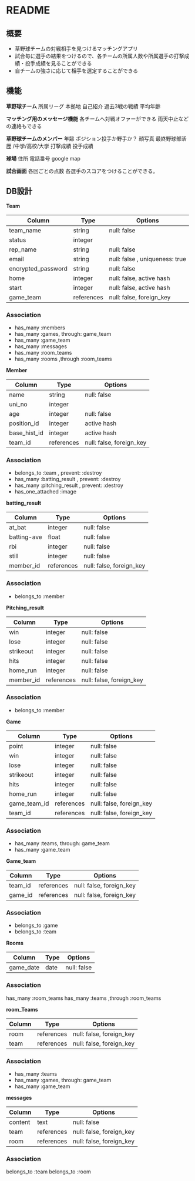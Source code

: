 # README

## 概要
- 草野球チームの対戦相手を見つけるマッチングアプリ
- 試合毎に選手の結果をつけるので、各チームの所属人数や所属選手の打撃成績・投手成績を見ることができる
- 自チームの強さに応じて相手を選定することができる

## 機能

**草野球チーム**
  所属リーグ
  本拠地
  自己紹介
  過去3戦の戦績
  平均年齢

**マッチング用のメッセージ機能**
  各チームへ対戦オファーができる
  雨天中止などの連絡もできる

**草野球チームのメンバー**
  年齢
  ポジション投手か野手か？
  顔写真
  最終野球部活歴 /中学/高校/大学
  打撃成績
  投手成績

**球場**
  住所
  電話番号
  google map

**試合画面**
  各回ごとの点数
  各選手のスコアをつけることができる。


## DB設計

**Team**

| Column             | Type            | Options                       |
|--------------------|-----------------| ------------------------------|
| team_name          | string          | null: false                   |
| status             | integer         |                               |
| rep_name           | string          | null: false                   |
| email              | string          | null: false , uniqueness: true|
| encrypted_password | string          | null: false                   |
| home               | integer         | null: false, active hash      |
| start              | integer         | null: false, active hash      |
| game_team          | references      | null: false, foreign_key      | 

### Association
- has_many :members
- has_many :games, through: game_team
- has_many :game_team
- has_many :messages
- has_many :room_teams
- has_many :rooms ,through :room_teams



**Member**

| Column             | Type            | Options                       |
|--------------------|-----------------| ------------------------------|
| name               | string          | null: false                   |
| uni_no             | integer         |                               |
| age                | integer         | null: false                   |
| position_id        | integer         | active hash                   | ポジション
| base_hist_id       | integer         | active hash                   | 最終部活歴
| team_id            | references      | null: false, foreign_key      |


### Association
- belongs_to :team , prevent: :destroy
- has_many :batting_result , prevent: :destroy
- has_many :pitching_result , prevent: :destroy
- has_one_attached :image

**batting_result**

| Column             | Type            | Options                       |
|--------------------|-----------------| ------------------------------|
| at_bat             | integer         | null: false                   | 打席数
| batting-ave        | float           | null: false                   | 打率
| rbi                | integer         | null: false                   | 打点
| still              | integer         | null: false                   | 盗塁
| member_id          | references      | null: false, foreign_key      | 

### Association
- belongs_to :member

**Pitching_result**

| Column             | Type            | Options                       |
|--------------------|-----------------| ------------------------------|
| win                | integer         | null: false                   | 勝利
| lose               | integer         | null: false                   | 敗北
| strikeout          | integer         | null: false                   | 三振数
| hits               | integer         | null: false                   | 被安打数
| home_run           | integer         | null: false                   | 被本塁打
| member_id          | references      | null: false, foreign_key      | 

### Association
- belongs_to :member


**Game**

| Column             | Type            | Options                       |
|--------------------|-----------------| ------------------------------|
| point              | integer         | null: false                   | 勝利
| win                | integer         | null: false                   | 勝利
| lose               | integer         | null: false                   | 敗北
| strikeout          | integer         | null: false                   | 三振数
| hits               | integer         | null: false                   | 被安打数
| home_run           | integer         | null: false                   | 被本塁打
| game_team_id       | references      | null: false, foreign_key      | 
| team_id            | references      | null: false, foreign_key      | 

### Association
- has_many :teams, through: game_team
- has_many :game_team

**Game_team**

| Column             | Type            | Options                       |
|--------------------|-----------------| ------------------------------|
| team_id            | references      | null: false, foreign_key      | 
| game_id            | references      | null: false, foreign_key      | 


### Association
- belongs_to :game
- belongs_to :team

**Rooms**

| Column             | Type            | Options                       |
|--------------------|-----------------| ------------------------------|
| game_date          | date            | null: false                   |


### Association
has_many :room_teams
has_many :teams ,through :room_teams

**room_Teams**

| Column             | Type            | Options                       |
|--------------------|-----------------| ------------------------------|
| room               | references      | null: false, foreign_key      |
| team               | references      | null: false, foreign_key      |

### Association
- has_many :teams
- has_many :games, through: game_team
- has_many :game_team

**messages**

| Column             | Type            | Options                       |
|--------------------|-----------------| ------------------------------|
| content            | text            | null: false                   |
| team               | references      | null: false, foreign_key      |
| room               | references      | null: false, foreign_key      | 

### Association
belongs_to :team
belongs_to :room